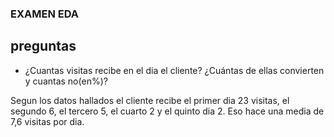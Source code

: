 ### EXAMEN EDA

## preguntas

* ¿Cuantas visitas recibe en el dia el cliente? ¿Cuántas de ellas convierten y cuantas no(en%)?

Segun los datos hallados el cliente recibe el primer dia 23 visitas, el segundo 6, el tercero 5, el cuarto 2 y el quinto dia 2.
Eso hace una media de 7,6 visitas por dia.

